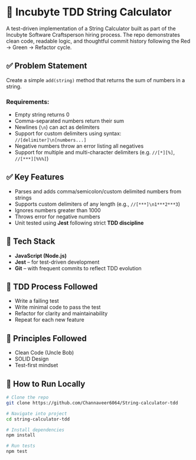 # 🧪 Incubyte TDD String Calculator

A test-driven implementation of a String Calculator built as part of the Incubyte Software Craftsperson hiring process. The repo demonstrates clean code, readable logic, and thoughtful commit history following the Red → Green → Refactor cycle.

## ✅ Problem Statement

Create a simple `add(string)` method that returns the sum of numbers in a string.

### Requirements:
- Empty string returns 0
- Comma-separated numbers return their sum
- Newlines (`\n`) can act as delimiters
- Support for custom delimiters using syntax: `//[delimiter]\n[numbers...]`
- Negative numbers throw an error listing all negatives
- Support for multiple and multi-character delimiters (e.g. `//[*][%]`, `//[***][%%%]`)

## ✅ Key Features

- Parses and adds comma/semicolon/custom delimited numbers from strings
- Supports custom delimiters of any length (e.g., `//[***]\n1***2***3`)
- Ignores numbers greater than 1000
- Throws error for negative numbers
- Unit tested using **Jest** following strict **TDD discipline**

## 🚀 Tech Stack

- **JavaScript (Node.js)**
- **Jest** – for test-driven development
- **Git** – with frequent commits to reflect TDD evolution


## 🧰 TDD Process Followed

- Write a failing test
- Write minimal code to pass the test
- Refactor for clarity and maintainability
- Repeat for each new feature

## 🧼 Principles Followed

- Clean Code (Uncle Bob)
- SOLID Design
- Test-first mindset

## 🧪 How to Run Locally

```bash
# Clone the repo
git clone https://github.com/Channaveer6064/String-calculator-tdd

# Navigate into project
cd string-calculator-tdd

# Install dependencies
npm install

# Run tests
npm test

